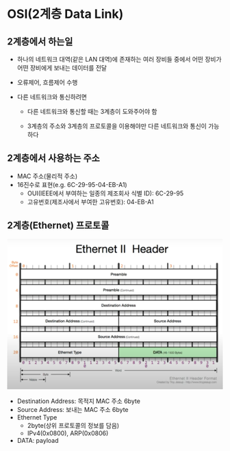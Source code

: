 # OSI(2계층 Data Link)



## 2계층에서 하는일

- 하나의 네트워크 대역(같은 LAN 대역)에 존재하는 여러 장비들 중에서 어떤 장비가 어떤 장비에게 보내는 데이터를 전달

- 오류제어, 흐름제어 수행

- 다른 네트워크와 통신하려면

  - 다른 네트워크와 통신할 때는 3계층이 도와주어야 함

  - 3계층의 주소와 3계층의 프로토콜을 이용해야만 다른 네트워크와 통신이 가능하다

  

## 2계층에서 사용하는 주소

- MAC 주소(물리적 주소)
- 16진수로 표현(e.g. 6C-29-95-04-EB-A1)
  - OUI(IEEE에서 부여하는 일종의 제조회사 식별 ID): 6C-29-95
  - 고유번호(제조사에서 부여한 고유번호): 04-EB-A1



## 2계층(Ethernet) 프로토콜

![](src/ethernet-protocol.png)

- Destination Address: 목적지 MAC 주소 6byte
- Source Address: 보내는 MAC 주소 6byte
- Ethernet Type
  - 2byte(상위 프로토콜의 정보를 담음)
  - IPv4(0x0800), ARP(0x0806)
- DATA: payload
